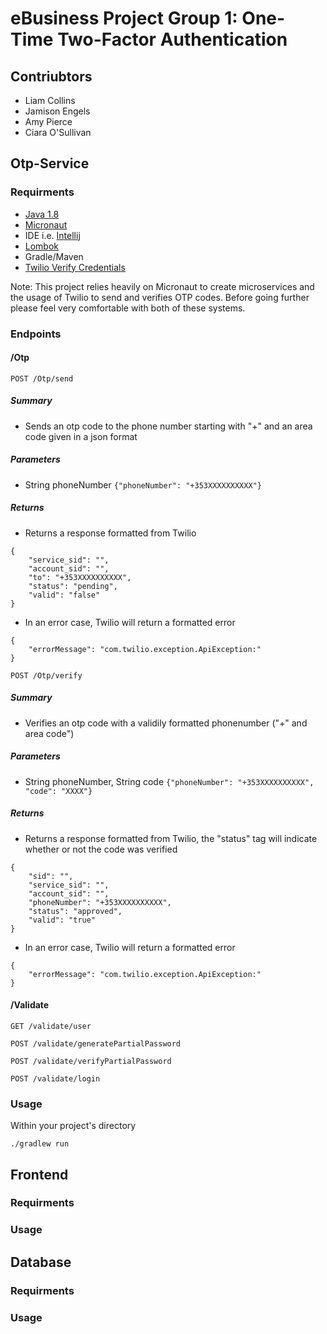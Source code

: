 # eBusiness Project Group 1: One-Time Two-Factor Authentication

## Contriubtors 
- Liam Collins
- Jamison Engels
- Amy Pierce 
- Ciara O'Sullivan

## Otp-Service

### Requirments 
- [Java 1.8](https://www.oracle.com/technetwork/java/javase/downloads/jdk8-downloads-2133151.html) 
- [Micronaut](https://micronaut.io/download.html) 
- IDE i.e. [Intellij](https://www.jetbrains.com/idea/)
- [Lombok](https://projectlombok.org/)
- Gradle/Maven
- [Twilio Verify Credentials](https://www.twilio.com/docs/verify)

Note:
This project relies heavily on Micronaut to create microservices and the usage of Twilio to send and verifies OTP codes. Before going further please feel very comfortable with both of these systems. 

### Endpoints

#### /Otp
```
POST /Otp/send 
```
##### Summary
- Sends an otp code to the phone number starting with "+" and an area code given in a json format

##### Parameters
- String phoneNumber ``` {"phoneNumber": "+353XXXXXXXXXX"} ```

##### Returns 
- Returns a response formatted from Twilio
```
{
    "service_sid": "",
    "account_sid": "",
    "to": "+353XXXXXXXXXX",
    "status": "pending",
    "valid": "false"
}
```
- In an error case, Twilio will return a formatted error
```
{
    "errorMessage": "com.twilio.exception.ApiException:"
}
```

```
POST /Otp/verify
```
##### Summary
- Verifies an otp code with a validily formatted phonenumber ("+" and area code") 

##### Parameters
- String phoneNumber, String code ``` {"phoneNumber": "+353XXXXXXXXXX", "code": "XXXX"} ```

##### Returns 
- Returns a response formatted from Twilio, the "status" tag will indicate whether or not the code was verified
```
{
    "sid": "",
    "service_sid": "",
    "account_sid": "",
    "phoneNumber": "+353XXXXXXXXXX",
    "status": "approved",
    "valid": "true"
}
```
- In an error case, Twilio will return a formatted error
```
{
    "errorMessage": "com.twilio.exception.ApiException:"
}
```
#### /Validate
```
GET /validate/user
```

```
POST /validate/generatePartialPassword
```
```
POST /validate/verifyPartialPassword
```
```
POST /validate/login
```
### Usage
Within your project's directory 
```
./gradlew run 
```
## Frontend

### Requirments

### Usage

## Database

### Requirments

### Usage

